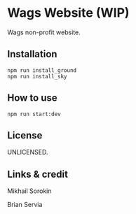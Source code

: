 # Wags Website (WIP)
Wags non-profit website.

## Installation
```
npm run install_ground
npm run install_sky
```

## How to use
`npm run start:dev`

## License
UNLICENSED.

## Links & credit
Mikhail Sorokin

Brian Servia
